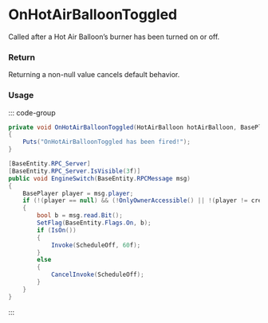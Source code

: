 # OnHotAirBalloonToggled
<Badge type="info" text="Entity"/><Badge type="danger" text="Carbon Compatible"/><Badge type="warning" text="Oxide Compatible"/>
Called after a Hot Air Balloon’s burner has been turned on or off.

### Return
Returning a non-null value cancels default behavior.

### Usage
::: code-group
```csharp [Example]
private void OnHotAirBalloonToggled(HotAirBalloon hotAirBalloon, BasePlayer player)
{
	Puts("OnHotAirBalloonToggled has been fired!");
}
```
```csharp [Source — Assembly-CSharp @ HotAirBalloon]
[BaseEntity.RPC_Server]
[BaseEntity.RPC_Server.IsVisible(3f)]
public void EngineSwitch(BaseEntity.RPCMessage msg)
{
	BasePlayer player = msg.player;
	if (!(player == null) && (!OnlyOwnerAccessible() || !(player != creatorEntity)))
	{
		bool b = msg.read.Bit();
		SetFlag(BaseEntity.Flags.On, b);
		if (IsOn())
		{
			Invoke(ScheduleOff, 60f);
		}
		else
		{
			CancelInvoke(ScheduleOff);
		}
	}
}

```
:::
